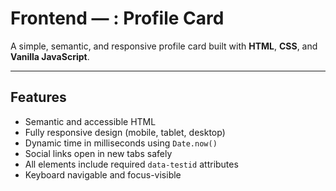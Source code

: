 # Frontend — : Profile Card

A simple, semantic, and responsive profile card built with **HTML**, **CSS**, and **Vanilla JavaScript**.

---

## Features

- Semantic and accessible HTML
- Fully responsive design (mobile, tablet, desktop)
- Dynamic time in milliseconds using `Date.now()`
- Social links open in new tabs safely
- All elements include required `data-testid` attributes
- Keyboard navigable and focus-visible
